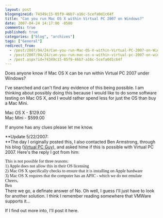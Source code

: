 ```yaml
---
layout: post
blogengineid: 74349c15-05f9-46b7-a16c-5cefa0d1c64f
title: "Can you run Mac OS X within Virtual PC 2007 on Windows?"
date: 2007-04-24 14:17:00 -0500
comments: true
published: true
categories: ["blog", "archives"]
tags: ["General"]
redirect_from: 
  - /post/2007/04/24/Can-you-run-Mac-OS-X-within-Virtual-PC-2007-on-Windows
  - /post/2007/04/24/can-you-run-mac-os-x-within-virtual-pc-2007-on-windows
  - /post.aspx?id=74349c15-05f9-46b7-a16c-5cefa0d1c64f
---
```

<!-- more -->

Does anyone know if Mac OS X can be run within Virtual PC 2007 under Windows?

I've searched and can't find any evidence of this being possible. I am thinking about possibly doing this because I would like to do some software testing on Mac OS X, and I would rather spend less for just the OS than buy a Mac Mini.

Mac OS X - $129.00<BR>Mac Mini - $599.00

If anyone has any clues please let me know.

**Update 5/22/2007:<BR>**The day I originally posted this, I also contacted Ben Armstrong, through his blog (<A href="http://blogs.msdn.com/virtual_pc_guy/default.aspx">Virtual PC Guy</A>), and asked hime if this is possible with Virtual PC 2007. Here's the reply I got from him:
<P class=MsoPlainText style="MARGIN: 0in 0in 0pt"><FONT face=Consolas>This is not possible for three reasons:</FONT>
<P class=MsoPlainText style="MARGIN: 0in 0in 0pt"><FONT face=Consolas><SPAN style="mso-spacerun: yes">        </SPAN>1) Apple does not allow this in their OS licensing</FONT>
<P class=MsoPlainText style="MARGIN: 0in 0in 0pt"><FONT face=Consolas><SPAN style="mso-spacerun: yes">        </SPAN>2) Mac OS X specifically checks to ensure that it is installing on Apple hardware</FONT>
<P class=MsoPlainText style="MARGIN: 0in 0in 0pt"><FONT face=Consolas><SPAN style="mso-spacerun: yes">        </SPAN>3) Mac OS X requires that the computer has an APIC - which we do not emulate</FONT>
<P class=MsoPlainText style="MARGIN: 0in 0in 0pt"><?xml:namespace prefix = o ns = "urn:schemas-microsoft-com:office:office" /><o:p><FONT face=Consolas> </FONT></o:p>
<P class=MsoPlainText style="MARGIN: 0in 0in 0pt"><FONT face=Consolas>Cheers,</FONT>
<P class=MsoPlainText style="MARGIN: 0in 0in 0pt"><FONT face=Consolas>Ben</FONT>
<P class=MsoPlainText style="MARGIN: 0in 0in 0pt"> 
<P class=MsoPlainText style="MARGIN: 0in 0in 0pt">There we go, a definate answer of No. Oh well, I guess I'll just have to look for another solution. I think I remember reading somewhere that VMWare supports it...

If I find out more into, I'll post it here.

 

